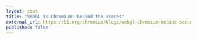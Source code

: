 ```yaml
---
layout: post
title: "WebGL in Chromium: behind the scenes"
external_url: https://01.org/chromium/blogs/webgl-chromium-behind-scenes
published: false
---
```

